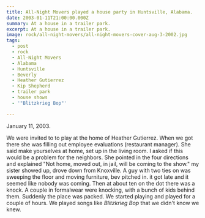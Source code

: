 ```yaml
---
title: All-Night Movers played a house party in Huntsville, Alabama.
date: 2003-01-11T21:00:00.000Z
summary: At a house in a trailer park.
excerpt: At a house in a trailer park.
image: rock/all-night-movers/all-night-movers-cover-aug-3-2002.jpg
tags:
  - post
  - rock
  - All-Night Movers
  - Alabama
  - Huntsville
  - Beverly
  - Heather Gutierrez
  - Kip Shepherd
  - trailer park
  - house shows
  - '"Blitzkrieg Bop"'

---
```


January 11, 2003.

We were invited to to play at the home of Heather Gutierrez. When we got there she was filling out employee evaluations (restaurant manager). She said make yourselves at home, set up in the living room. I asked if this would be a problem for the neighbors. She pointed in the four directions and explained "Not home, moved out, in jail, will be coming to the show." my sister showed up, drove down from Knoxville. A guy with two ties on was sweeping the floor and moving furniture, bev pitched in. it got late and it seemed like nobody was coming. Then at about ten on the dot there was a knock. A couple in formalwear were knocking, with a bunch of kids behind them. Suddenly the place was packed. We started playing and played for a couple of hours. We played songs like _Blitzkrieg Bop_ that we didn't know we knew.